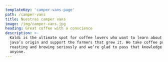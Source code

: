 ```yaml
---
templateKey: 'camper-vans-page'
path: /camper-vans
title: Nuestras camper vans
image: /img/camper-vans.jpg
heading: Great coffee with a conscience
description: >-
  Kaldi is the ultimate spot for coffee lovers who want to learn about their
  java’s origin and support the farmers that grew it. We take coffee production,
  roasting and brewing seriously and we’re glad to pass that knowledge to
  anyone.
---
```


